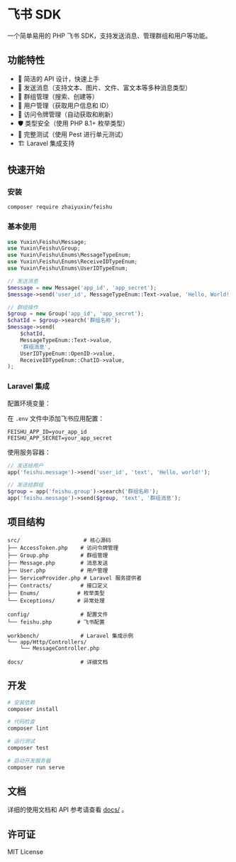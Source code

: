 # 飞书 SDK

一个简单易用的 PHP 飞书 SDK，支持发送消息、管理群组和用户等功能。

## 功能特性

- 🚀 简洁的 API 设计，快速上手
- 📨 发送消息（支持文本、图片、文件、富文本等多种消息类型）
- 👥 群组管理（搜索、创建等）
- 👤 用户管理（获取用户信息和 ID）
- 🔐 访问令牌管理（自动获取和刷新）
- 🛡️ 类型安全（使用 PHP 8.1+ 枚举类型）
- 🧪 完整测试（使用 Pest 进行单元测试）
- 🏗️ Laravel 集成支持

## 快速开始

### 安装

```bash
composer require zhaiyuxin/feishu
```

### 基本使用

```php
use Yuxin\Feishu\Message;
use Yuxin\Feishu\Group;
use Yuxin\Feishu\Enums\MessageTypeEnum;
use Yuxin\Feishu\Enums\ReceiveIDTypeEnum;
use Yuxin\Feishu\Enums\UserIDTypeEnum;

// 发送消息
$message = new Message('app_id', 'app_secret');
$message->send('user_id', MessageTypeEnum::Text->value, 'Hello, World!');

// 群组操作
$group = new Group('app_id', 'app_secret');
$chatId = $group->search('群组名称');
$message->send(
    $chatId,
    MessageTypeEnum::Text->value,
    '群组消息',
    UserIDTypeEnum::OpenID->value,
    ReceiveIDTypeEnum::ChatID->value,
);
```

### Laravel 集成

配置环境变量：

在 `.env` 文件中添加飞书应用配置：

```env
FEISHU_APP_ID=your_app_id
FEISHU_APP_SECRET=your_app_secret
```

使用服务容器：

```php
// 发送给用户
app('feishu.message')->send('user_id', 'text', 'Hello, world!');

// 发送给群组
$group = app('feishu.group')->search('群组名称');
app('feishu.message')->send($group, 'text', '群组消息');
```

## 项目结构

```
src/                    # 核心源码
├── AccessToken.php    # 访问令牌管理
├── Group.php          # 群组管理
├── Message.php        # 消息发送
├── User.php           # 用户管理
├── ServiceProvider.php # Laravel 服务提供者
├── Contracts/         # 接口定义
├── Enums/            # 枚举类型
└── Exceptions/       # 异常处理

config/                # 配置文件
└── feishu.php        # 飞书配置

workbench/             # Laravel 集成示例
└── app/Http/Controllers/
    └── MessageController.php

docs/                  # 详细文档
```

## 开发

```bash
# 安装依赖
composer install

# 代码检查
composer lint

# 运行测试
composer test

# 启动开发服务器
composer run serve
```

## 文档

详细的使用文档和 API 参考请查看 [docs/](https://feishu-nine.vercel.app/) 。

## 许可证

MIT License
